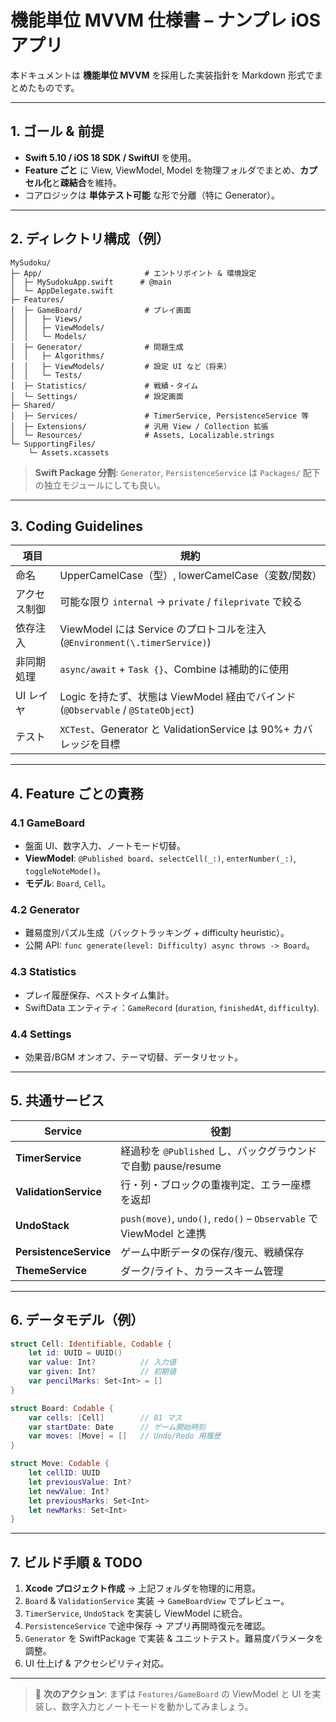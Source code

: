 # 機能単位 MVVM 仕様書 – ナンプレ iOS アプリ

本ドキュメントは **機能単位 MVVM** を採用した実装指針を Markdown 形式でまとめたものです。

---

## 1. ゴール & 前提

* **Swift 5.10 / iOS 18 SDK / SwiftUI** を使用。
* **Feature ごと** に View, ViewModel, Model を物理フォルダでまとめ、**カプセル化**と**疎結合**を維持。
* コアロジックは **単体テスト可能** な形で分離（特に Generator）。

---

## 2. ディレクトリ構成（例）

```text
MySudoku/
├─ App/                       # エントリポイント & 環境設定
│  ├─ MySudokuApp.swift      # @main
│  └─ AppDelegate.swift
├─ Features/
│  ├─ GameBoard/              # プレイ画面
│  │   ├─ Views/
│  │   ├─ ViewModels/
│  │   └─ Models/
│  ├─ Generator/              # 問題生成
│  │   ├─ Algorithms/
│  │   ├─ ViewModels/         # 設定 UI など（将来）
│  │   └─ Tests/
│  ├─ Statistics/             # 戦績・タイム
│  └─ Settings/               # 設定画面
├─ Shared/
│  ├─ Services/               # TimerService, PersistenceService 等
│  ├─ Extensions/             # 汎用 View / Collection 拡張
│  └─ Resources/              # Assets, Localizable.strings
└─ SupportingFiles/
    └─ Assets.xcassets
```

> **Swift Package 分割**: `Generator`, `PersistenceService` は `Packages/` 配下の独立モジュールにしても良い。

---

## 3. Coding Guidelines

| 項目     | 規約                                                                |
| ------ | ----------------------------------------------------------------- |
| 命名     | UpperCamelCase（型）, lowerCamelCase（変数/関数）                          |
| アクセス制御 | 可能な限り `internal` → `private` / `fileprivate` で絞る                  |
| 依存注入   | ViewModel には Service のプロトコルを注入 (`@Environment(\.timerService)`)   |
| 非同期処理  | `async/await` + `Task {}`、Combine は補助的に使用                         |
| UI レイヤ | Logic を持たず、状態は ViewModel 経由でバインド (`@Observable` / `@StateObject`) |
| テスト    | `XCTest`、Generator と ValidationService は 90%+ カバレッジを目標            |

---

## 4. Feature ごとの責務

### 4.1 GameBoard

* 盤面 UI、数字入力、ノートモード切替。
* **ViewModel**: `@Published board`、`selectCell(_:)`, `enterNumber(_:)`, `toggleNoteMode()`。
* **モデル**: `Board`, `Cell`。

### 4.2 Generator

* 難易度別パズル生成（バックトラッキング + difficulty heuristic）。
* 公開 API: `func generate(level: Difficulty) async throws -> Board`。

### 4.3 Statistics

* プレイ履歴保存、ベストタイム集計。
* SwiftData エンティティ：`GameRecord` (`duration`, `finishedAt`, `difficulty`).

### 4.4 Settings

* 効果音/BGM オンオフ、テーマ切替、データリセット。

---

## 5. 共通サービス

| Service                | 役割                                                              |
| ---------------------- | --------------------------------------------------------------- |
| **TimerService**       | 経過秒を `@Published` し、バックグラウンドで自動 pause/resume                    |
| **ValidationService**  | 行・列・ブロックの重複判定、エラー座標を返却                                          |
| **UndoStack**          | `push(move)`, `undo()`, `redo()` – `Observable` で ViewModel と連携 |
| **PersistenceService** | ゲーム中断データの保存/復元、戦績保存                                             |
| **ThemeService**       | ダーク/ライト、カラースキーム管理                                               |

---

## 6. データモデル（例）

```swift
struct Cell: Identifiable, Codable {
    let id: UUID = UUID()
    var value: Int?          // 入力値
    var given: Int?          // 初期値
    var pencilMarks: Set<Int> = []
}

struct Board: Codable {
    var cells: [Cell]        // 81 マス
    var startDate: Date      // ゲーム開始時刻
    var moves: [Move] = []   // Undo/Redo 用履歴
}

struct Move: Codable {
    let cellID: UUID
    let previousValue: Int?
    let newValue: Int?
    let previousMarks: Set<Int>
    let newMarks: Set<Int>
}
```

---

## 7. ビルド手順 & TODO

1. **Xcode プロジェクト作成** → 上記フォルダを物理的に用意。
2. `Board` & `ValidationService` 実装 → `GameBoardView` でプレビュー。
3. `TimerService`, `UndoStack` を実装し ViewModel に統合。
4. `PersistenceService` で途中保存 → アプリ再開時復元を確認。
5. `Generator` を SwiftPackage で実装 & ユニットテスト。難易度パラメータを調整。
6. UI 仕上げ & アクセシビリティ対応。

---

> 🚀 **次のアクション**: まずは `Features/GameBoard` の ViewModel と UI を実装し、数字入力とノートモードを動かしてみましょう。
